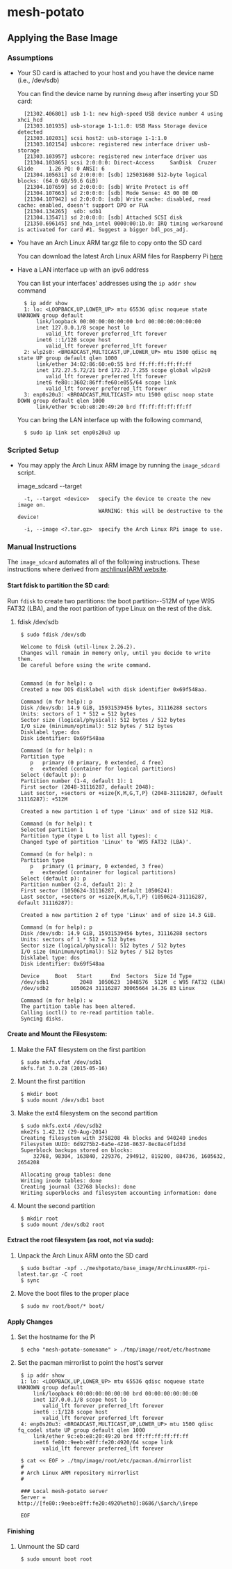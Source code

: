 
# mesh-potato

## Applying the Base Image

### Assumptions

- Your SD card is attached to your host and you have the device name (i.e., /dev/sdb)

    You can find the device name by running `dmesg` after inserting your SD card:

        [21302.406801] usb 1-1: new high-speed USB device number 4 using xhci_hcd
        [21303.101935] usb-storage 1-1:1.0: USB Mass Storage device detected
        [21303.102031] scsi host2: usb-storage 1-1:1.0
        [21303.102154] usbcore: registered new interface driver usb-storage
        [21303.103957] usbcore: registered new interface driver uas
        [21304.103865] scsi 2:0:0:0: Direct-Access     SanDisk  Cruzer Glide     1.26 PQ: 0 ANSI: 6
        [21304.105631] sd 2:0:0:0: [sdb] 125031680 512-byte logical blocks: (64.0 GB/59.6 GiB)
        [21304.107659] sd 2:0:0:0: [sdb] Write Protect is off
        [21304.107663] sd 2:0:0:0: [sdb] Mode Sense: 43 00 00 00
        [21304.107942] sd 2:0:0:0: [sdb] Write cache: disabled, read cache: enabled, doesn't support DPO or FUA
        [21304.134265]  sdb: sdb1
        [21304.135471] sd 2:0:0:0: [sdb] Attached SCSI disk
        [21350.696145] snd_hda_intel 0000:00:1b.0: IRQ timing workaround is activated for card #1. Suggest a bigger bdl_pos_adj.

- You have an Arch Linux ARM tar.gz file to copy onto the SD card

    You can download the latest Arch Linux ARM files for Raspberry Pi [here](http://archlinuxarm.org/os/ArchLinuxARM-rpi-latest.tar.gz)

- Have a LAN interface up with an ipv6 address

    You can list your interfaces' addresses using the `ip addr show` command

        $ ip addr show
        1: lo: <LOOPBACK,UP,LOWER_UP> mtu 65536 qdisc noqueue state UNKNOWN group default 
            link/loopback 00:00:00:00:00:00 brd 00:00:00:00:00:00
            inet 127.0.0.1/8 scope host lo
               valid_lft forever preferred_lft forever
            inet6 ::1/128 scope host 
               valid_lft forever preferred_lft forever
        2: wlp2s0: <BROADCAST,MULTICAST,UP,LOWER_UP> mtu 1500 qdisc mq state UP group default qlen 1000
            link/ether 34:02:86:60:e0:55 brd ff:ff:ff:ff:ff:ff
            inet 172.27.5.72/21 brd 172.27.7.255 scope global wlp2s0
               valid_lft forever preferred_lft forever
            inet6 fe80::3602:86ff:fe60:e055/64 scope link 
               valid_lft forever preferred_lft forever
        3: enp0s20u3: <BROADCAST,MULTICAST> mtu 1500 qdisc noop state DOWN group default qlen 1000
            link/ether 9c:eb:e8:20:49:20 brd ff:ff:ff:ff:ff:ff

    You can bring the LAN interface up with the following command,

        $ sudo ip link set enp0s20u3 up


### Scripted Setup

- You may apply the Arch Linux ARM image by running the `image_sdcard` script.

    image_sdcard --target <device>
    
        -t, --target <device>   specify the device to create the new image on.
                                WARNING: this will be destructive to the device!
    
        -i, --image <?.tar.gz>  specify the Arch Linux RPi image to use.


### Manual Instructions

The `image_sdcard` automates all of the following instructions. These instructions where derived from
[archlinux|ARM website](http://archlinuxarm.org/platforms/armv6/raspberry-pi).

#### Start fdisk to partition the SD card:

Run `fdisk` to create two partitions: the boot partition--512M of type W95 FAT32 (LBA), and the root
partition of type Linux on the rest of the disk.

1. fdisk /dev/sdb

        $ sudo fdisk /dev/sdb 
        
        Welcome to fdisk (util-linux 2.26.2).
        Changes will remain in memory only, until you decide to write them.
        Be careful before using the write command.
        
        
        Command (m for help): o
        Created a new DOS disklabel with disk identifier 0x69f548aa.
        
        Command (m for help): p
        Disk /dev/sdb: 14.9 GiB, 15931539456 bytes, 31116288 sectors
        Units: sectors of 1 * 512 = 512 bytes
        Sector size (logical/physical): 512 bytes / 512 bytes
        I/O size (minimum/optimal): 512 bytes / 512 bytes
        Disklabel type: dos
        Disk identifier: 0x69f548aa
        
        Command (m for help): n
        Partition type
           p   primary (0 primary, 0 extended, 4 free)
           e   extended (container for logical partitions)
        Select (default p): p
        Partition number (1-4, default 1): 1
        First sector (2048-31116287, default 2048): 
        Last sector, +sectors or +size{K,M,G,T,P} (2048-31116287, default 31116287): +512M
        
        Created a new partition 1 of type 'Linux' and of size 512 MiB.
        
        Command (m for help): t
        Selected partition 1
        Partition type (type L to list all types): c
        Changed type of partition 'Linux' to 'W95 FAT32 (LBA)'.
        
        Command (m for help): n
        Partition type
           p   primary (1 primary, 0 extended, 3 free)
           e   extended (container for logical partitions)
        Select (default p): p
        Partition number (2-4, default 2): 2
        First sector (1050624-31116287, default 1050624): 
        Last sector, +sectors or +size{K,M,G,T,P} (1050624-31116287, default 31116287): 
        
        Created a new partition 2 of type 'Linux' and of size 14.3 GiB.
        
        Command (m for help): p
        Disk /dev/sdb: 14.9 GiB, 15931539456 bytes, 31116288 sectors
        Units: sectors of 1 * 512 = 512 bytes
        Sector size (logical/physical): 512 bytes / 512 bytes
        I/O size (minimum/optimal): 512 bytes / 512 bytes
        Disklabel type: dos
        Disk identifier: 0x69f548aa
        
        Device     Boot   Start      End  Sectors  Size Id Type
        /dev/sdb1          2048  1050623  1048576  512M  c W95 FAT32 (LBA)
        /dev/sdb2       1050624 31116287 30065664 14.3G 83 Linux
        
        Command (m for help): w
        The partition table has been altered.
        Calling ioctl() to re-read partition table.
        Syncing disks.

#### Create and Mount the Filesystem:

1. Make the FAT filesystem on the first partition

        $ sudo mkfs.vfat /dev/sdb1 
        mkfs.fat 3.0.28 (2015-05-16)

2. Mount the first partition

        $ mkdir boot
        $ sudo mount /dev/sdb1 boot
        
3. Make the ext4 filesystem on the second partition

        $ sudo mkfs.ext4 /dev/sdb2 
        mke2fs 1.42.12 (29-Aug-2014)
        Creating filesystem with 3758208 4k blocks and 940240 inodes
        Filesystem UUID: 6d9275b2-6a5e-4216-8637-8ec8ac4f1d3d
        Superblock backups stored on blocks: 
        	32768, 98304, 163840, 229376, 294912, 819200, 884736, 1605632, 2654208

        Allocating group tables: done                            
        Writing inode tables: done                            
        Creating journal (32768 blocks): done
        Writing superblocks and filesystem accounting information: done   
        
5. Mount the second partition

        $ mkdir root
        $ sudo mount /dev/sdb2 root

#### Extract the root filesystem (as root, not via sudo):

1. Unpack the Arch Linux ARM onto the SD card

        $ sudo bsdtar -xpf ../meshpotato/base_image/ArchLinuxARM-rpi-latest.tar.gz -C root
        $ sync

2. Move the boot files to the proper place

        $ sudo mv root/boot/* boot/

#### Apply Changes

1. Set the hostname for the Pi

        $ echo "mesh-potato-somename" > ./tmp/image/root/etc/hostname

2. Set the pacman mirrorlist to point the host's server

        $ ip addr show
        1: lo: <LOOPBACK,UP,LOWER_UP> mtu 65536 qdisc noqueue state UNKNOWN group default 
            link/loopback 00:00:00:00:00:00 brd 00:00:00:00:00:00
            inet 127.0.0.1/8 scope host lo
               valid_lft forever preferred_lft forever
            inet6 ::1/128 scope host 
               valid_lft forever preferred_lft forever
        4: enp0s20u3: <BROADCAST,MULTICAST,UP,LOWER_UP> mtu 1500 qdisc fq_codel state UP group default qlen 1000
            link/ether 9c:eb:e8:20:49:20 brd ff:ff:ff:ff:ff:ff
            inet6 fe80::9eeb:e8ff:fe20:4920/64 scope link 
               valid_lft forever preferred_lft forever

        $ cat << EOF > ./tmp/image/root/etc/pacman.d/mirrorlist
        #
        # Arch Linux ARM repository mirrorlist
        #
         
        ### Local mesh-potato server
        Server = http://[fe80::9eeb:e8ff:fe20:4920%eth0]:8686/\$arch/\$repo
         
        EOF

#### Finishing

1. Unmount the SD card

        $ sudo umount boot root
